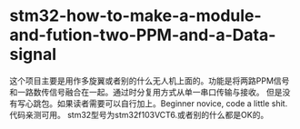 # stm32-how-to-make-a-module-and-fution-two-PPM-and-a-Data-signal

这个项目主要是用作多旋翼或者别的什么无人机上面的。功能是将两路PPM信号和一路数传信号融合在一起。通过时分复用方式从单一串口传输与接收。
但是没有写心跳包。如果读者需要可以自行加上。Beginner novice, code a little shit.
代码亲测可用。
stm32型号为stm32f103VCT6.或者别的什么都是OK的。
